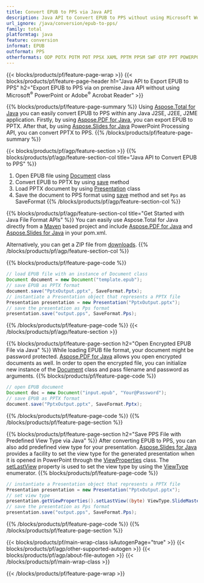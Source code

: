```yaml
---
title: Convert EPUB to PPS via Java API
description: Java API to Convert EPUB to PPS without using Microsoft Word
url_ignore: /java/conversion/epub-to-pps/
family: total
platformtag: java
feature: conversion
informat: EPUB
outformat: PPS
otherformats: ODP POTX POTM POT PPSX XAML PPTM PPSM SWF OTP PPT POWERPOINT
---
```

{{< blocks/products/pf/feature-page-wrap >}}
{{< blocks/products/pf/feature-page-header h1="Java API to Export EPUB to PPS" h2="Export EPUB to PPS via on premise Java API without using Microsoft<sup>&reg;</sup> PowerPoint or Adobe<sup>&reg;</sup> Acrobat Reader" >}}

{{% blocks/products/pf/feature-page-summary %}}
Using [Aspose.Total for Java](https://products.aspose.com/total/java/) you can easily convert EPUB to PPS within any Java J2SE, J2EE, J2ME application. Firstly, by using [Aspose.PDF for Java](https://products.aspose.com/pdf/java/), you can export EPUB to PPTX. After that, by using [Aspose.Slides for Java](https://products.aspose.com/slides/java/) PowerPoint Processing API, you can convert PPTX to PPS. 
{{% /blocks/products/pf/feature-page-summary  %}}

{{< blocks/products/pf/agp/feature-section >}}
{{% blocks/products/pf/agp/feature-section-col title="Java API to Convert EPUB to PPS" %}}
1. Open EPUB file using [Document](https://reference.aspose.com/pdf/java/com.aspose.pdf/Document) class
2. Convert EPUB to PPTX by using [save](https://reference.aspose.com/pdf/java/com.aspose.pdf/Document#save-java.lang.String-int-) method
3. Load PPTX document by using [Presentation](https://reference.aspose.com/slides/java/com.aspose.slides/Presentation) class 
4. Save the document to PPS format using [save](https://reference.aspose.com/slides/java/com.aspose.slides/Presentation#save-java.lang.String-int-) method and set `Pps` as SaveFormat
{{% /blocks/products/pf/agp/feature-section-col %}}

{{% blocks/products/pf/agp/feature-section-col title="Get Started with Java File Format APIs" %}}
You can easily use Aspose.Total for Java directly from a [Maven](https://releases.aspose.com/total/java/) based project and include [Aspose.PDF for Java](https://docs.aspose.com/pdf/java/installation/) and [Aspose.Slides for Java](https://docs.aspose.com/slides/java/installation/) in your pom.xml.

Alternatively, you can get a ZIP file from [downloads](https://releases.aspose.com/total/java).
{{% /blocks/products/pf/agp/feature-section-col %}}

{{% blocks/products/pf/feature-page-code %}}
```java
// load EPUB file with an instance of Document class
Document document = new Document("template.epub");
// save EPUB as PPTX format 
document.save("PptxOutput.pptx", SaveFormat.Pptx); 
// instantiate a Presentation object that represents a PPTX file
Presentation presentation = new Presentation("PptxOutput.pptx");
// save the presentation as Pps format
presentation.save("output.pps", SaveFormat.Pps);   
```
{{% /blocks/products/pf/feature-page-code %}}
{{< /blocks/products/pf/agp/feature-section >}}

{{% blocks/products/pf/feature-page-section  h2="Open Encrypted EPUB File via Java" %}}
While loading EPUB file format, your document might be password protected. [Aspose.PDF for Java](https://products.aspose.com/pdf/java/) allows you open encrypted documents as well. In order to open the encrypted file, you can initialize new instance of the  [Document](https://reference.aspose.com/pdf/java/com.aspose.pdf/Document#Document-java.lang.String-java.lang.String-) class and pass filename and password as arguments. 
{{% blocks/products/pf/feature-page-code %}}
```java
// open EPUB document
Document doc = new Document("input.epub", "Your@Password");
// save EPUB as PPTX format 
document.save("PptxOutput.pptx", SaveFormat.Pptx); 

```
{{% /blocks/products/pf/feature-page-code  %}}
{{% /blocks/products/pf/feature-page-section %}}

{{% blocks/products/pf/feature-page-section  h2="Save PPS File with Predefined View Type via Java" %}}
After converting EPUB to PPS, you can also add predefined view type for your presentation. [Aspose.Slides for Java](https://products.aspose.com/slides/java/) provides a facility to set the view type for the generated presentation when it is opened in PowerPoint through the [ViewProperties](https://reference.aspose.com/slides/java/com.aspose.slides/ViewProperties) class. The [setLastView](https://reference.aspose.com/slides/java/com.aspose.slides/ViewProperties#setLastView-int-) property is used to set the view type by using the [ViewType](https://reference.aspose.com/slides/java/com.aspose.slides/ViewType) enumerator.
{{% blocks/products/pf/feature-page-code %}}
```java
// instantiate a Presentation object that represents a PPTX file
Presentation presentation = new Presentation("PptxOutput.pptx");
// set view type
presentation.getViewProperties().setLastView((byte) ViewType.SlideMasterView);
// save the presentation as Pps format
presentation.save("output.pps", SaveFormat.Pps);    
```
{{% /blocks/products/pf/feature-page-code  %}}
{{% /blocks/products/pf/feature-page-section %}}

{{< blocks/products/pf/main-wrap-class isAutogenPage="true" >}}
{{< blocks/products/pf/agp/other-supported-autogen >}}
{{< blocks/products/pf/agp/about-file-autogen >}}
{{< /blocks/products/pf/main-wrap-class >}}

{{< /blocks/products/pf/feature-page-wrap >}}
